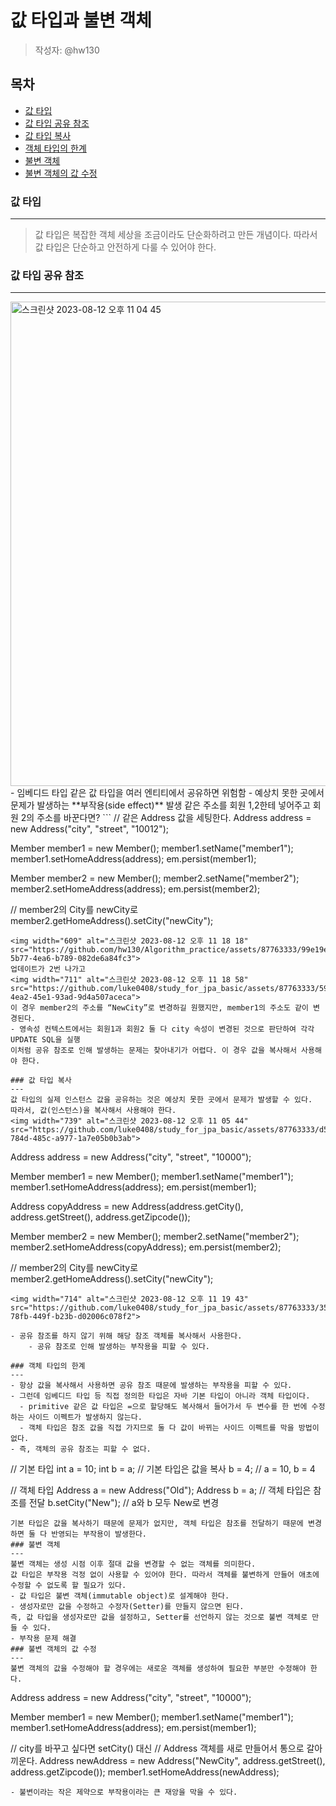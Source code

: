 # 값 타입과 불변 객체
> 작성자: @hw130

## 목차  
- [값 타입](#값-타입)  
- [값 타입 공유 참조](#값-타입-공유-참조)  
- [값 타입 복사](#값-타입-복사)  
- [객체 타입의 한계](#객체-타입의-한계)  
- [불변 객체](#불변-객체)  
- [불변 객체의 값 수정](#불변-객체의-값-수정)  
### 값 타입  
---  
> 값 타입은 복잡한 객체 세상을 조금이라도 단순화하려고 만든 개념이다. 따라서 값 타입은 단순하고 안전하게 다룰 수 있어야 한다.  

### 값 타입 공유 참조  
---  
<img width="775" alt="스크린샷 2023-08-12 오후 11 04 45" src="https://github.com/luke0408/study_for_jpa_basic/assets/87763333/3e030f0c-2a5b-4de6-bedf-488c2c24e92e">  
- 임베디드 타입 같은 값 타입을 여러 엔티티에서 공유하면 위험함  
- 예상치 못한 곳에서 문제가 발생하는 **부작용(side effect)** 발생  
같은 주소를 회원 1,2한테 넣어주고 회원 2의 주소를 바꾼다면?  
```  
// 같은 Address 값을 세팅한다.
Address address = new Address("city", "street", "10012");

Member member1 = new Member();
member1.setName("member1");
member1.setHomeAddress(address);
em.persist(member1);

Member member2 = new Member();
member2.setName("member2");
member2.setHomeAddress(address);
em.persist(member2);

// member2의 City를 newCity로
member2.getHomeAddress().setCity("newCity");
```  
<img width="609" alt="스크린샷 2023-08-12 오후 11 18 18" src="https://github.com/hw130/Algorithm_practice/assets/87763333/99e19e84-5b77-4ea6-b789-082de6a84fc3">  
업데이트가 2번 나가고  
<img width="711" alt="스크린샷 2023-08-12 오후 11 18 58" src="https://github.com/luke0408/study_for_jpa_basic/assets/87763333/59e7da6c-4ea2-45e1-93ad-9d4a507aceca">  
이 경우 member2의 주소를 “NewCity”로 변경하길 원했지만, member1의 주소도 같이 변경된다.  
- 영속성 컨텍스트에서는 회원1과 회원2 둘 다 city 속성이 변경된 것으로 판단하여 각각 UPDATE SQL을 실행  
이처럼 공유 참조로 인해 발생하는 문제는 찾아내기가 어렵다. 이 경우 값을 복사해서 사용해야 한다.  

### 값 타입 복사  
---
값 타입의 실제 인스턴스 값을 공유하는 것은 예상치 못한 곳에서 문제가 발생할 수 있다.  
따라서, 값(인스턴스)을 복사해서 사용해야 한다.  
<img width="739" alt="스크린샷 2023-08-12 오후 11 05 44" src="https://github.com/luke0408/study_for_jpa_basic/assets/87763333/d58ae955-784d-485c-a977-1a7e05b0b3ab">  
```  
Address address = new Address("city", "street", "10000");

Member member1 = new Member();
member1.setName("member1");
member1.setHomeAddress(address);
em.persist(member1);

Address copyAddress = new Address(address.getCity(), address.getStreet(), address.getZipcode());

Member member2 = new Member();
member2.setName("member2");
member2.setHomeAddress(copyAddress);
em.persist(member2);

// member2의 City를 newCity로
member2.getHomeAddress().setCity("newCity");
```  
<img width="714" alt="스크린샷 2023-08-12 오후 11 19 43" src="https://github.com/luke0408/study_for_jpa_basic/assets/87763333/3598767f-78fb-449f-b23b-d02006c078f2">  

- 공유 참조를 하지 않기 위해 해당 참조 객체를 복사해서 사용한다.  
    - 공유 참조로 인해 발생하는 부작용을 피할 수 있다.  

### 객체 타입의 한계  
---  
- 항상 값을 복사해서 사용하면 공유 참조 때문에 발생하는 부작용을 피할 수 있다.  
- 그런데 임베디드 타입 등 직접 정의한 타입은 자바 기본 타입이 아니라 객체 타입이다.  
  - primitive 같은 값 타입은 =으로 할당해도 복사해서 들어가서 두 변수를 한 번에 수정하는 사이드 이펙트가 발생하지 않는다.  
  - 객체 타입은 참조 값을 직접 가지므로 둘 다 값이 바뀌는 사이드 이펙트를 막을 방법이 없다.  
- 즉, 객체의 공유 참조는 피할 수 없다.  
```
// 기본 타입
int a = 10;
int b = a; // 기본 타입은 값을 복사
b = 4; // a = 10, b = 4

// 객체 타입
Address a = new Address("Old");
Address b = a; // 객체 타입은 참조를 전달
b.setCity("New"); // a와 b 모두 New로 변경  
```
기본 타입은 값을 복사하기 때문에 문제가 없지만, 객체 타입은 참조를 전달하기 때문에 변경하면 둘 다 반영되는 부작용이 발생한다.  
### 불변 객체  
---
불변 객체는 생성 시점 이후 절대 값을 변경할 수 없는 객체를 의미한다.  
값 타입은 부작용 걱정 없이 사용할 수 있어야 한다. 따라서 객체를 불변하게 만들어 애초에 수정할 수 없도록 할 필요가 있다.  
- 값 타입은 불변 객체(immutable object)로 설계해야 한다.  
- 생성자로만 값을 수정하고 수정자(Setter)를 만들지 않으면 된다.  
즉, 값 타입을 생성자로만 값을 설정하고, Setter를 선언하지 않는 것으로 불변 객체로 만들 수 있다.  
- 부작용 문제 해결  
### 불변 객체의 값 수정  
---
불변 객체의 값을 수정해야 할 경우에는 새로운 객체를 생성하여 필요한 부분만 수정해야 한다.  
```
Address address = new Address("city", "street", "10000");

Member member1 = new Member();
member1.setName("member1");
member1.setHomeAddress(address);
em.persist(member1);

// city를 바꾸고 싶다면 setCity() 대신 
// Address 객체를 새로 만들어서 통으로 갈아 끼운다.
Address newAddress = new Address("NewCity", address.getStreet(), address.getZipcode());
member1.setHomeAddress(newAddress);
```  
- 불변이라는 작은 제약으로 부작용이라는 큰 재앙을 막을 수 있다.
